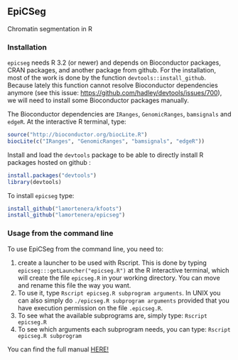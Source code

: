 ## EpiCSeg  
<!-- [![Build Status](https://travis-ci.org/lamortenera/epicseg.svg?branch=master)](https://travis-ci.org/lamortenera/epicseg) -->

Chromatin segmentation in R

### Installation

`epicseg` needs R 3.2 (or newer) and depends on Bioconductor packages, CRAN packages, and another package from github. 
For the installation, most of the work is done by the function `devtools::install_github`. Because lately this function cannot resolve Bioconductor dependencies anymore (see this issue: https://github.com/hadley/devtools/issues/700), we will need to install some Bioconductor packages manually.

The Bioconductor dependencies are `IRanges`, `GenomicRanges`, `bamsignals` and `edgeR`. At the interactive R terminal, type:

```R
source("http://bioconductor.org/biocLite.R")
biocLite(c("IRanges", "GenomicRanges", "bamsignals", "edgeR"))
```

Install and load the `devtools` package to be able to directly install R packages hosted on github :
```R
install.packages("devtools")
library(devtools)
```

To install `epicseg` type:

```R
install_github("lamortenera/kfoots")
install_github("lamortenera/epicseg")
```

### Usage from the command line

To use EpiCSeg from the command line, you need to:

1. create a launcher to be used with Rscript. This is done
by typing `epicseg:::getLauncher("epicseg.R")` at the R interactive 
terminal, which will create the file `epicseg.R` in your working directory. 
You can move and rename this file the way you want. 
2. To use it, type `Rscript epicseg.R subprogram arguments`.
In UNIX you can also simply do `./epicseg.R subprogram arguments` provided that
you have execution permission on the file `.epicseg.R`. 
3. To see what the available subprograms are, simply type: 
`Rscript epicseg.R` 
4. To see which arguments each subprogram needs, you can type: 
`Rscript epicseg.R subprogram`

You can find the full manual 
[HERE!](https://cdn.rawgit.com/lamortenera/epicseg/master/inst/manual.html)

